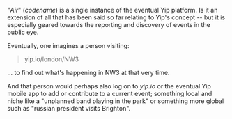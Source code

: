 "*Air*" (*codename*) is a single instance of the eventual Yip platform. Is it an extension of all that has been said so far relating to Yip's concept -- but it is especially geared towards the reporting and discovery of events in the public eye.

Eventually, one imagines a person visiting:

 > yip.io/london/NW3

... to find out what's happening in NW3 at that very time.

And that person would perhaps also log on to *yip.io* or the eventual Yip mobile app to add or contribute to a current event; something local and niche like a "unplanned band playing in the park" or something more global such as "russian president visits Brighton".